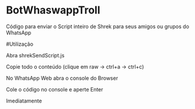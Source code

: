 # BotWhaswappTroll
Código para enviar o Script inteiro de Shrek  para seus amigos ou grupos do WhatsApp

#Utilização

Abra shrekSendScript.js 

Copie todo o conteúdo (clique em raw -> ctrl+a -> ctrl+c)

No WhatsApp Web abra o console do Browser

Cole o código no console e aperte Enter

Imediatamente

